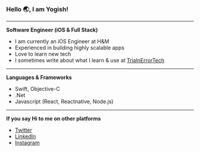 ### Hello 🌏, I am Yogish!
---

**Software Engineer (iOS & Full Stack)**

- I am currently an iOS Engineer at H&M
- Experienced in building highly scalable apps
- Love to learn new tech
- I sometimes write about what I learn & use at [TrialnErrorTech](https://medium.com/trialnerrortech)

---

**Languages & Frameworks**
- Swift, Objective-C
- .Net
- Javascript (React, Reactnative, Node.js)

---
**If you say Hi to me on other platforms**
- [Twitter](https://twitter.com/iamyogishh)
- [LinkedIn](https://www.linkedin.com/in/iamyogish/)
- [Instagram](https://www.instagram.com/iamyogish/)
